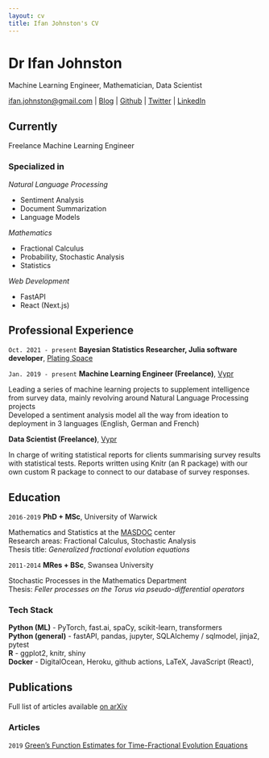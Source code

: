 ```yaml
---
layout: cv
title: Ifan Johnston's CV
---
```

# Dr Ifan Johnston
Machine Learning Engineer, Mathematician, Data Scientist

<div id="webaddress">
<a href="mailto:ifan.johnston@gmail.com">ifan.johnston@gmail.com</a>
| <a href="https://idjotherwise.github.io/nlp-otherwise/">Blog</a>
| <a href="https://github.com/idjotherwise">Github</a>
| <a href="https://twitter.com/JohnstonIfan">Twitter</a>
| <a href="https://www.linkedin.com/in/idjohnston/">LinkedIn</a>
</div>


## Currently

Freelance Machine Learning Engineer

### Specialized in

*Natural Language Processing*
- Sentiment Analysis 
- Document Summarization
- Language Models

*Mathematics* 
- Fractional Calculus
- Probability, Stochastic Analysis
- Statistics

*Web Development*
- FastAPI
- React (Next.js)


## Professional Experience
`Oct. 2021 - present`
__Bayesian Statistics Researcher, Julia software developer__,  [Plating Space](https://planting.space)

`Jan. 2019 ‐ present`
__Machine Learning Engineer (Freelance)__, [Vypr](https://vyprclients.com/)

Leading a series of machine learning projects to supplement intelligence from survey data, mainly revolving around Natural Language Processing projects  
Developed a sentiment analysis model all the way from ideation to deployment in 3 languages (English, German and French)

__Data Scientist (Freelance)__, [Vypr](https://vyprclients.com/)

In charge of writing statistical reports for clients summarising survey results with statistical tests. Reports written using Knitr (an R package) with our own custom R package to connect to our database of survey responses.

## Education

`2016-2019`
__PhD + MSc__, University of Warwick

Mathematics and Statistics at the [MASDOC](https://warwick.ac.uk/fac/sci/masdoc/) center  
Research areas: Fractional Calculus, Stochastic Analysis  
Thesis title: _Generalized fractional evolution equations_

`2011-2014`
__MRes + BSc__, Swansea University

Stochastic Processes in the Mathematics Department  
Thesis: _Feller processes on the Torus via pseudo-differential operators_

### Tech Stack
__Python (ML)__ - PyTorch, fast.ai, spaCy, scikit-learn, transformers  
__Python (general)__ - fastAPI, pandas, jupyter, SQLAlchemy / sqlmodel, jinja2, pytest  
__R__ - ggplot2, knitr, shiny  
__Docker__ - DigitalOcean, Heroku, github actions, LaTeX, JavaScript (React), 

## Publications

Full list of articles available [on arXiv](https://arxiv.org/search/?query=Johnston%2C+Ifan&searchtype=author&abstracts=show&order=-announced_date_first&size=50)

### Articles

`2019` [Green’s Function Estimates for Time-Fractional Evolution Equations](https://www.mdpi.com/2504-3110/3/2/36)



<!-- ### Footer

Last updated: November 2021 -->


